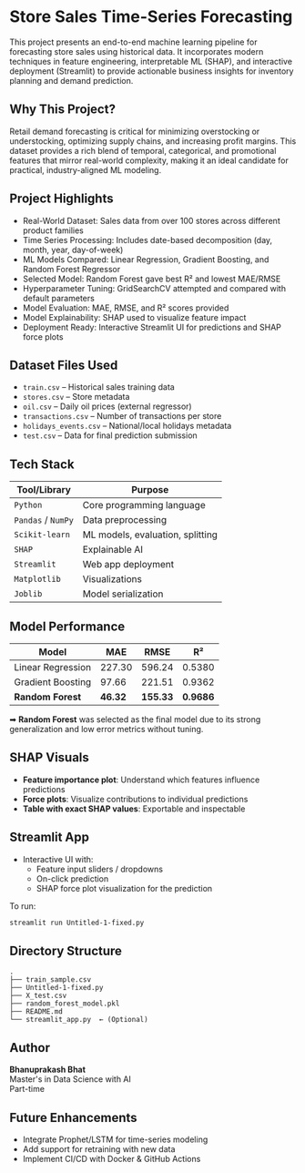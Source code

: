 # Store Sales Time-Series Forecasting

This project presents an end-to-end machine learning pipeline for forecasting store sales using historical data. It incorporates modern techniques in feature engineering, interpretable ML (SHAP), and interactive deployment (Streamlit) to provide actionable business insights for inventory planning and demand prediction.

## Why This Project?

Retail demand forecasting is critical for minimizing overstocking or understocking, optimizing supply chains, and increasing profit margins. This dataset provides a rich blend of temporal, categorical, and promotional features that mirror real-world complexity, making it an ideal candidate for practical, industry-aligned ML modeling.

## Project Highlights

-  Real-World Dataset: Sales data from over 100 stores across different product families
-  Time Series Processing: Includes date-based decomposition (day, month, year, day-of-week)
-  ML Models Compared: Linear Regression, Gradient Boosting, and Random Forest Regressor
-  Selected Model: Random Forest gave best R² and lowest MAE/RMSE
-  Hyperparameter Tuning: GridSearchCV attempted and compared with default parameters
-  Model Evaluation: MAE, RMSE, and R² scores provided
-  Model Explainability: SHAP used to visualize feature impact
-  Deployment Ready: Interactive Streamlit UI for predictions and SHAP force plots

##  Dataset Files Used

- `train.csv` – Historical sales training data  
- `stores.csv` – Store metadata  
- `oil.csv` – Daily oil prices (external regressor)  
- `transactions.csv` – Number of transactions per store  
- `holidays_events.csv` – National/local holidays metadata  
- `test.csv` – Data for final prediction submission  

##  Tech Stack

| Tool/Library       | Purpose                          |
|--------------------|----------------------------------|
| `Python`           | Core programming language        |
| `Pandas` / `NumPy` | Data preprocessing               |
| `Scikit-learn`     | ML models, evaluation, splitting |
| `SHAP`             | Explainable AI                   |
| `Streamlit`        | Web app deployment               |
| `Matplotlib`       | Visualizations                   |
| `Joblib`           | Model serialization              |

##  Model Performance

| Model               | MAE    | RMSE   | R²     |
|--------------------|--------|--------|--------|
| Linear Regression  | 227.30 | 596.24 | 0.5380 |
| Gradient Boosting  | 97.66  | 221.51 | 0.9362 |
| **Random Forest**  | **46.32** | **155.33** | **0.9686** |

➡ **Random Forest** was selected as the final model due to its strong generalization and low error metrics without tuning.

## SHAP Visuals

- **Feature importance plot**: Understand which features influence predictions
- **Force plots**: Visualize contributions to individual predictions
- **Table with exact SHAP values**: Exportable and inspectable

##  Streamlit App

- Interactive UI with:
  - Feature input sliders / dropdowns
  - On-click prediction
  - SHAP force plot visualization for the prediction

To run:
```bash
streamlit run Untitled-1-fixed.py
```

##  Directory Structure

```
.
├── train_sample.csv
├── Untitled-1-fixed.py
├── X_test.csv
├── random_forest_model.pkl
├── README.md
└── streamlit_app.py  ← (Optional)
```

##  Author

**Bhanuprakash Bhat**  
 Master's in Data Science with AI  
 Part-time 

##  Future Enhancements

- Integrate Prophet/LSTM for time-series modeling
- Add support for retraining with new data
- Implement CI/CD with Docker & GitHub Actions

